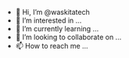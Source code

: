 - 👋 Hi, I’m @waskitatech
- 👀 I’m interested in ...
- 🌱 I’m currently learning ...
- 💞️ I’m looking to collaborate on ...
- 📫 How to reach me ...

<!---
waskitatech/waskitatech is a ✨ special ✨ repository because its `README.md` (this file) appears on your GitHub profile.
You can click the Preview link to take a look at your changes.
--->
